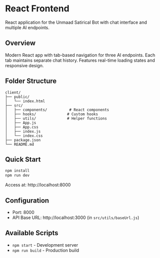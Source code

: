 # React Frontend

React application for the Unmaad Satirical Bot with chat interface and multiple AI endpoints.

## Overview

Modern React app with tab-based navigation for three AI endpoints. Each tab maintains separate chat history. Features real-time loading states and responsive design.

## Folder Structure

```
client/
├── public/
│   └── index.html
├── src/
│   ├── components/          # React components
│   ├── hooks/              # Custom hooks
│   ├── utils/              # Helper functions
│   ├── App.js
│   ├── App.css
│   ├── index.js
│   └── index.css
├── package.json
└── README.md
```

## Quick Start

```bash
npm install
npm run dev
```

Access at: http://localhost:8000

## Configuration

- Port: 8000
- API Base URL: http://localhost:3000 (in `src/utils/baseUrl.js`)

## Available Scripts

- `npm start` - Development server
- `npm run build` - Production build
